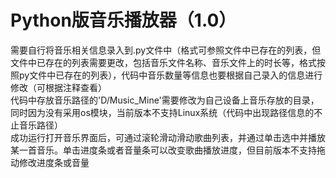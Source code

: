 # Python版音乐播放器（1.0）  
需要自行将音乐相关信息录入到.py文件中（格式可参照文件中已存在的列表，但文件中已存在的列表需要更改，包括音乐文件名称、音乐文件上的时长等，格式按照py文件中已存在的列表），代码中音乐数量等信息也要根据自己录入的信息进行修改（可根据注释查看）  
代码中存放音乐路径的'D/Music_Mine'需要修改为自己设备上音乐存放的目录，同时因为没有采用os模块，当前版本不支持Linux系统（代码中出现路径信息的不止音乐路径）  
成功运行打开音乐界面后，可通过滚轮滑动滑动歌曲列表，并通过单击选中并播放某一首音乐。单击进度条或者音量条可以改变歌曲播放进度，但目前版本不支持拖动修改进度条或音量  
